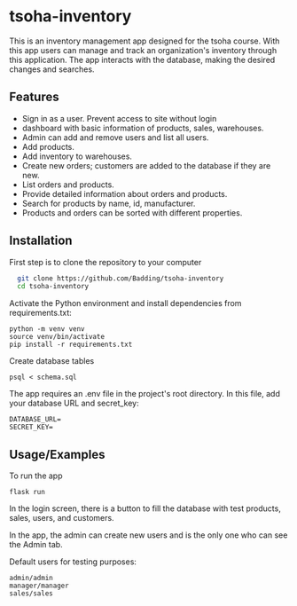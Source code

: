 # tsoha-inventory 

This is an inventory management app designed for the tsoha course. With this app users can manage and track an organization's inventory through this application. The app interacts with the database, making the desired changes and searches.

## Features

- Sign in as a user. Prevent access to site without login
- dashboard with basic information of products, sales, warehouses.
- Admin can add and remove users and list all users.
- Add products.
- Add inventory to warehouses.
- Create new orders; customers are added to the database if they are new.
- List orders and products.
- Provide detailed information about orders and products.
- Search for products by name, id, manufacturer.
- Products and orders can be sorted with different properties.


## Installation

First step is to clone the repository to your computer

```bash
  git clone https://github.com/Badding/tsoha-inventory
  cd tsoha-inventory
```
Activate the Python environment and install dependencies from requirements.txt:
```
python -m venv venv
source venv/bin/activate
pip install -r requirements.txt
```

Create database tables
```
psql < schema.sql
```

The app requires an .env file in the project's root directory. In this file, add your database URL and secret_key:
```
DATABASE_URL=
SECRET_KEY=
```

## Usage/Examples

To run the app
```
flask run
```

In the login screen, there is a button to fill the database with test products, sales, users, and customers.

In the app, the admin can create new users and is the only one who can see the Admin tab.

Default users for testing purposes:
```
admin/admin
manager/manager
sales/sales

```